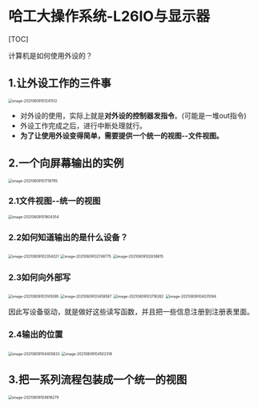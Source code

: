 # 哈工大操作系统-L26IO与显示器

[TOC]



计算机是如何使用外设的？



## 1.让外设工作的三件事

<img src="E:\AAAAAAAuniPPT\4_1PPT\CSclass-OS(git)\学习笔记\${图片}\image-20210809101241512.png" alt="image-20210809101241512" style="zoom:50%;" />

- 对外设的使用，实际上就是**对外设的控制器发指令**。(可能是一堆out指令)
- 外设工作完成之后，进行中断处理就行。
- **为了让使用外设变得简单，需要提供一个统一的视图--文件视图。**

## 2.一个向屏幕输出的实例

<img src="E:\AAAAAAAuniPPT\4_1PPT\CSclass-OS(git)\学习笔记\${图片}\image-20210809101718795.png" alt="image-20210809101718795" style="zoom:50%;" />

### 2.1文件视图--统一的视图

<img src="E:\AAAAAAAuniPPT\4_1PPT\CSclass-OS(git)\学习笔记\${图片}\image-20210809101804354.png" alt="image-20210809101804354" style="zoom:50%;" />

### 2.2如何知道输出的是什么设备？

<img src="E:\AAAAAAAuniPPT\4_1PPT\CSclass-OS(git)\学习笔记\${图片}\image-20210809102354021.png" alt="image-20210809102354021" style="zoom:50%;" />

<img src="E:\AAAAAAAuniPPT\4_1PPT\CSclass-OS(git)\学习笔记\${图片}\image-20210809102748775.png" alt="image-20210809102748775" style="zoom:50%;" />

<img src="E:\AAAAAAAuniPPT\4_1PPT\CSclass-OS(git)\学习笔记\${图片}\image-20210809102838815.png" alt="image-20210809102838815" style="zoom:50%;" />

### 2.3如何向外部写

<img src="E:\AAAAAAAuniPPT\4_1PPT\CSclass-OS(git)\学习笔记\${图片}\image-20210809103145095.png" alt="image-20210809103145095" style="zoom:50%;" />

<img src="E:\AAAAAAAuniPPT\4_1PPT\CSclass-OS(git)\学习笔记\${图片}\image-20210809103459587.png" alt="image-20210809103459587" style="zoom:50%;" />

<img src="E:\AAAAAAAuniPPT\4_1PPT\CSclass-OS(git)\学习笔记\${图片}\image-20210809103718262.png" alt="image-20210809103718262" style="zoom:50%;" />

<img src="E:\AAAAAAAuniPPT\4_1PPT\CSclass-OS(git)\学习笔记\${图片}\image-20210809104031094.png" alt="image-20210809104031094" style="zoom:50%;" />

因此写设备驱动，就是做好这些读写函数，并且把一些信息注册到注册表里面。

### 2.4输出的位置

<img src="E:\AAAAAAAuniPPT\4_1PPT\CSclass-OS(git)\学习笔记\${图片}\image-20210809104405833.png" alt="image-20210809104405833" style="zoom:50%;" />

<img src="E:\AAAAAAAuniPPT\4_1PPT\CSclass-OS(git)\学习笔记\${图片}\image-20210809104502318.png" alt="image-20210809104502318" style="zoom:50%;" />

## 3.把一系列流程包装成一个统一的视图

<img src="E:\AAAAAAAuniPPT\4_1PPT\CSclass-OS(git)\学习笔记\${图片}\image-20210809104616279.png" alt="image-20210809104616279" style="zoom:50%;" />